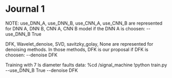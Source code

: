 # Journal 1

NOTE:
use_DNN_A, use_DNN_B, use_CNN_A, use_CNN_B are represented for DNN A, DNN B, CNN A, CNN B model
if the DNN A is choosen:
    --use_DNN_B True
    
DFK, Wavelet_denoise, SVD, savitzky_golay, None are represented for denoising methods. In those methods, DFK is our proposal
if DFK is choosen:
    --denoise DFK
    
Training with 7 ls diameter faults data:
    %cd /signal_machine
    !python train.py --use_DNN_B True --denoise DFK
